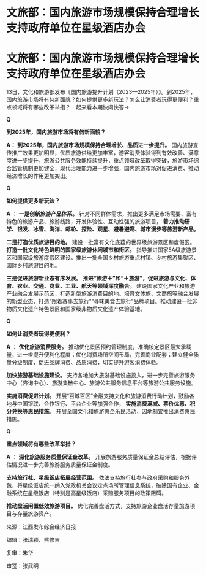 # 文旅部：国内旅游市场规模保持合理增长 支持政府单位在星级酒店办会

# 文旅部：国内旅游市场规模保持合理增长 支持政府单位在星级酒店办会

13日，文化和旅游部发布《国内旅游提升计划（2023—2025年）》。到2025年，国内旅游市场将有何新面貌？如何提供更多新玩法？怎么让消费者玩得更便利？重点领域将有哪些改革举措？一起来看本期快问快答→

**Q**

**到2025年，国内旅游市场将有何新面貌？**

**A：** **到2025年，国内旅游市场规模保持合理增长、品质进一步提升。**
国内旅游宣传推广效果更加明显，优质旅游供给更加丰富，游客消费体验得到有效改善、满意度进一步提升，旅游公共服务效能持续提升，重点领域改革取得突破，旅游市场综合监管机制更加健全，现代治理能力进一步增强，国内旅游市场对促进消费、推动经济增长的作用更加突出。

**Q**

**如何提供更多新玩法？**

**A** **：** **一是创新旅游产品体系。**
针对不同群体需求，推出更多满足市场需要、富有特色的旅游产品、旅游线路，开发体验性、互动性强的旅游项目，
**着力推动研学、银发、冰雪、海洋、邮轮、探险、观星、避暑避寒、城市漫步等旅游新产品。**

**二是打造优质旅游目的地。** 建设一批富有文化底蕴的世界级旅游景区和度假区。 **打造一批文化特色鲜明的国家级旅游休闲城市和街区。**
指导推进国家5A级旅游景区和国家级旅游度假区建设。推出一批全国乡村旅游重点村镇、乡村旅游集聚区、国际乡村旅游目的地。

**三是促进旅游新业态有序发展。** **推进“旅游＋”和“＋旅游”，促进旅游与文化、体育、农业、交通、商业、工业、航天等领域深度融合。**
建设国家文化产业和旅游产业融合发展示范区，打造新型旅游消费目的地。培育文体旅、文商旅等融合发展的新型业态，打造“跟着赛事去旅行”“寻味美食去旅行”品牌项目。推动建设一批非物质文化遗产特色景区和国家级非物质文化遗产体验基地。

**Q**

**如何让消费者玩得更便利？**

**A** **：** **优化旅游消费服务。**
推动优化景区预约管理制度，准确核定景区最大承载量，进一步提升便利化程度；优化消费场所空间布局，完善商业配套；建立健全质量分级制度，促进品牌消费、品质消费，切实提升游客消费体验。

**加快旅游基础设施建设。** 支持各地加大旅游基础设施投入，进一步完善旅游服务中心（咨询中心）、旅游集散中心、旅游公共服务信息平台等旅游公共服务设施。

**实施消费促进计划。** 开展“百城百区”金融支持文化和旅游消费行动计划，鼓励各地与中国银联、合作银行、平台企业等加强合作，
**实施消费满减、票价优惠、积分兑换等惠民措施。** 开展全国文化和旅游惠企乐民活动，因地制宜推出消费惠民措施。

**Q**

**重点领域将有哪些改革举措？**

**A** **：** **深化旅游服务质量保证金改革。** 开展旅游服务质量保证金总结评估，根据评估情况进一步完善旅游服务质量保证金制度。

**支持旅行社、星级饭店拓展经营范围。**
依法支持旅行社参与政府采购和服务外包，将星级饭店统一纳入党政机关会议定点场所管理信息系统，破除国有企业、金融系统在星级饭店（特别是高星级饭店）采购服务项目的政策阻碍。

**推动盘活闲置低效旅游项目。** 优化完善盘活方式，支持旅游企业盘活存量旅游项目与存量旅游资产。

来源：江西发布综合经济日报

编辑：张瑞颖、熊修吉

复审：朱华

审签：张武明

